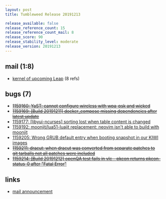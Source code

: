 ```yaml
---
layout: post
title: Tumbleweed Release 20191213

release_available: false
release_reference_count: 15
release_reference_count_mail: 8
release_score: 90
release_stability_level: moderate
release_version: 20191213
---
```


## mail (1:8)

- [kernel of upcoming Leap](https://lists.opensuse.org/opensuse-factory/2019-12/msg00081.html) (8 refs)

## bugs (7)

<!--more-->

- ~~[1159160: YaST: cannot configure wireless with wpa-psk and wicked](https://bugzilla.opensuse.org/show_bug.cgi?id=1159160)~~
- ~~[1159169: \[Build 20191211\] docker_compose missing dependencies after latest update](https://bugzilla.opensuse.org/show_bug.cgi?id=1159169)~~
- [1159177: \[libyui-ncurses\] sorting lost when table content is changed](https://bugzilla.opensuse.org/show_bug.cgi?id=1159177)
- [1159192: moonjit/lua51-luajit replacement: neovim isn't able to build with moonjit](https://bugzilla.opensuse.org/show_bug.cgi?id=1159192)
- [1159205: Wrong GRUB default entry when booting snapshot in our KIWI images](https://bugzilla.opensuse.org/show_bug.cgi?id=1159205)
- ~~[1159211: dracut: when dracut was converted from separate patches to git tarballs not all patches were included](https://bugzilla.opensuse.org/show_bug.cgi?id=1159211)~~
- ~~[1159214: \[Build 20191212\] openQA test fails in vlc - pkcon returns pkcon-status-0 after "Fatal Error"](https://bugzilla.opensuse.org/show_bug.cgi?id=1159214)~~



## links

- [mail announcement](https://lists.opensuse.org/opensuse-factory/2019-12/msg00079.html)
